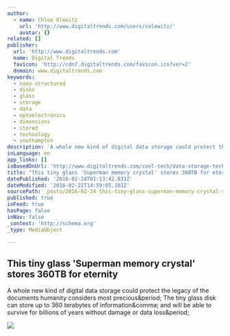 ```yaml
---
author:
  - name: Chloe Olewitz
    url: 'http://www.digitaltrends.com/users/colewitz/'
    avatar: {}
related: []
publisher:
  url: 'http://www.digitaltrends.com'
  name: Digital Trends
  favicon: 'http://cdn7.digitaltrends.com/favicon.ico?ver=2'
  domain: www.digitaltrends.com
keywords:
  - nano-structured
  - disks
  - glass
  - storage
  - data
  - optoelectronics
  - dimensions
  - stored
  - technology
  - southampton
description: 'A whole new kind of digital data storage could protect the legacy of the documents humanity considers most precious. The tiny glass disk can store up to 360 terabytes of information, and will be able to survive for billions of years without damage or data loss.'
inLanguage: en
app_links: []
isBasedOnUrl: 'http://www.digitaltrends.com/cool-tech/data-storage-technique-packs-360-tb-data-glass-disk-eternity/'
title: "This tiny glass 'Superman memory crystal' stores 360TB for eternity"
datePublished: '2016-02-24T01:13:42.831Z'
dateModified: '2016-02-22T14:59:05.101Z'
sourcePath: _posts/2016-02-24-this-tiny-glass-superman-memory-crystal-stores-360tb-for-e.md
published: true
inFeed: true
hasPage: false
inNav: false
_context: 'http://schema.org'
_type: MediaObject

---
```

<article style=""><h1>This tiny glass 'Superman memory crystal' stores 360TB for eternity</h1><p>A whole new kind of digital data storage could protect the legacy of the documents humanity considers most precious&amp;period; The tiny glass disk can store up to 360 terabytes of information&amp;comma; and will be able to survive for billions of years without damage or data loss&amp;period;</p><img src="http://icdn3.digitaltrends.com/image/eternal-5d-data-storage-2-1200x630-c.jpg" /></article>